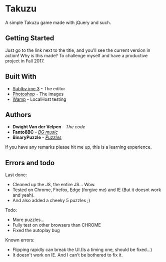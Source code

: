 # Takuzu
A simple Takuzu game made with jQuery and such.

## Getting Started

Just go to the link next to the title, and you'll see the current version in action!
Why is this made? To challenge myself and have a productive project in Fall 2017. 

## Built With

* [Sublbv ime 3](https://www.sublimetext.com/3) - The editor
* [Photoshop](http://www.adobe.com/be_nl/products/photoshop.html) - The images
* [Wamp](http://www.wampserver.com/en/) - LocalHost testing

## Authors

* **Dwight Van der Velpen** - *The code*
* **Fanto8BC** - *[BG music](https://www.looperman.com/loops/detail/115700/the-sound-of-the-past-by-fanto8bc-free-100bpm-ambient-synth-loop)*
* **BinaryPuzzle** - *[Puzzles](http://binarypuzzle.com)*

If you have any remarks please hit me up, this is a learning experience.

## Errors and todo ##

Last done: 

* Cleaned up the JS, the entire JS... Wow.
* Tested on Chrome, Firefox, Edge (forgive me) and IE (But it doesnt work and yeah).
* And also added a cheeky 5 puzzles ;)

Todo:

* More puzzles...
* Fully test on other browsers than CHROME
* Fixed the autoplay bug

Known errors:

* Flipping rapidly can break the UI.(Is a timing one, should be fixed...)
* It doesn't work on IE. And I can't be bothered to fix it.